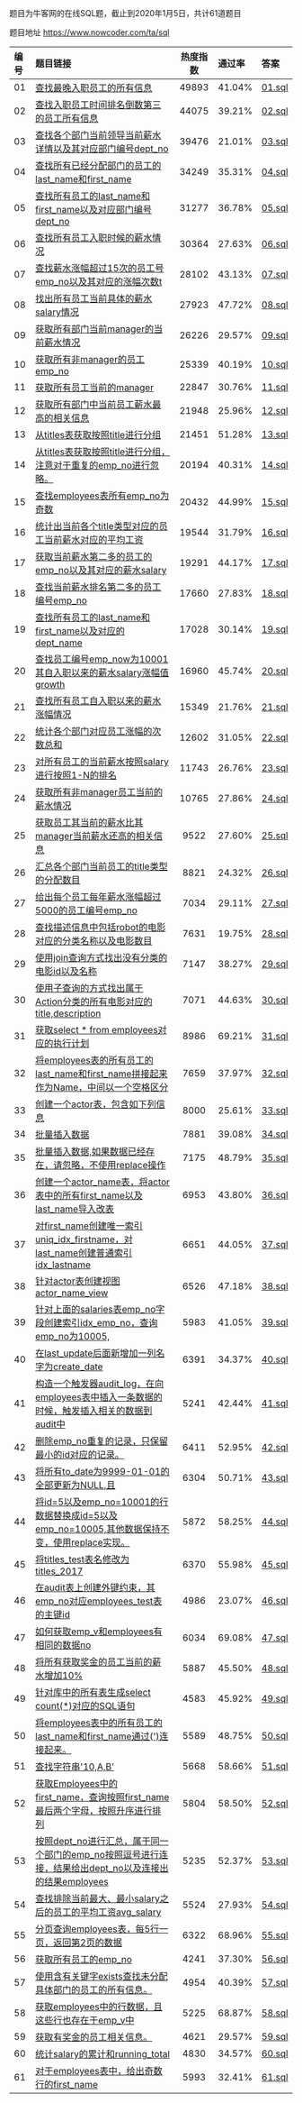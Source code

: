 

题目为牛客网的在线SQL题，截止到2020年1月5日，共计61道题目

题目地址 https://www.nowcoder.com/ta/sql

|编号|题目链接|热度指数|通过率|答案|
| :- |:------ | :--: |:---|:--|
| 01   | [查找最晚入职员工的所有信息](https://www.nowcoder.com/practice/218ae58dfdcd4af195fff264e062138f?tpId=82&tqId=29753&tPage=1&rp=&ru=/ta/sql&qru=/ta/sql/question-ranking) | 49893    | 41.04% | [01.sql](./SQL/01.sql)  |
| 02   | [查找入职员工时间排名倒数第三的员工所有信息](https://www.nowcoder.com/practice/ec1ca44c62c14ceb990c3c40def1ec6c?tpId=82&tqId=29754&tPage=1&rp=&ru=/ta/sql&qru=/ta/sql/question-ranking) | 44075    | 39.21% | [02.sql](./SQL/02.sql)  |
| 03   | [查找各个部门当前领导当前薪水详情以及其对应部门编号dept_no](https://www.nowcoder.com/practice/c63c5b54d86e4c6d880e4834bfd70c3b?tpId=82&tqId=29755&tPage=1&rp=&ru=/ta/sql&qru=/ta/sql/question-ranking) | 39476    | 21.01% | [03.sql](./SQL/03.sql)  |
| 04   | [查找所有已经分配部门的员工的last_name和first_name](https://www.nowcoder.com/practice/6d35b1cd593545ab985a68cd86f28671?tpId=82&tqId=29756&tPage=1&rp=&ru=/ta/sql&qru=/ta/sql/question-ranking) | 34249    | 35.31% | [04.sql](./SQL/04.sql)  |
| 05   | [查找所有员工的last_name和first_name以及对应部门编号dept_no](https://www.nowcoder.com/practice/dbfafafb2ee2482aa390645abd4463bf?tpId=82&tqId=29757&tPage=1&rp=&ru=/ta/sql&qru=/ta/sql/question-ranking) | 31277    | 36.78% | [05.sql](./SQL/05.sql)  |
| 06   | [查找所有员工入职时候的薪水情况](https://www.nowcoder.com/practice/23142e7a23e4480781a3b978b5e0f33a?tpId=82&tqId=29758&tPage=1&rp=&ru=/ta/sql&qru=/ta/sql/question-ranking) | 30364    | 27.63% | [06.sql](./SQL/06.sql)  |
| 07   | [查找薪水涨幅超过15次的员工号emp_no以及其对应的涨幅次数t](https://www.nowcoder.com/practice/6d4a4cff1d58495182f536c548fee1ae?tpId=82&tqId=29759&tPage=1&rp=&ru=/ta/sql&qru=/ta/sql/question-ranking) | 28102    | 43.13% | [07.sql](./SQL/07.sql)  |
| 08   | [找出所有员工当前具体的薪水salary情况](https://www.nowcoder.com/practice/ae51e6d057c94f6d891735a48d1c2397?tpId=82&tqId=29760&tPage=1&rp=&ru=/ta/sql&qru=/ta/sql/question-ranking) | 27923    | 47.72% | [08.sql](./SQL/08.sql)  |
| 09   | [获取所有部门当前manager的当前薪水情况](https://www.nowcoder.com/practice/4c8b4a10ca5b44189e411107e1d8bec1?tpId=82&tqId=29761&tPage=1&rp=&ru=/ta/sql&qru=/ta/sql/question-ranking) | 26226    | 29.57% | [09.sql](./SQL/09.sql)  |
| 10   | [获取所有非manager的员工emp_no](https://www.nowcoder.com/practice/32c53d06443346f4a2f2ca733c19660c?tpId=82&tqId=29762&tPage=1&rp=&ru=/ta/sql&qru=/ta/sql/question-ranking) | 25339    | 40.19% | [10.sql](./SQL/10.sql) |
| 11   | [获取所有员工当前的manager](https://www.nowcoder.com/practice/e50d92b8673a440ebdf3a517b5b37d62?tpId=82&tqId=29763&tPage=1&rp=&ru=/ta/sql&qru=/ta/sql/question-ranking) | 22847    | 30.76% | [11.sql](./SQL/11.sql) |
| 12   | [获取所有部门中当前员工薪水最高的相关信息](https://www.nowcoder.com/practice/4a052e3e1df5435880d4353eb18a91c6?tpId=82&tqId=29764&tPage=1&rp=&ru=/ta/sql&qru=/ta/sql/question-ranking) | 21948    | 25.96% | [12.sql](./SQL/12.sql) |
| 13   | [从titles表获取按照title进行分组](https://www.nowcoder.com/practice/72ca694734294dc78f513e147da7821e?tpId=82&tqId=29765&tPage=1&rp=&ru=/ta/sql&qru=/ta/sql/question-ranking) | 21451    | 51.28% | [13.sql](./SQL/13.sql) |
| 14   | [从titles表获取按照title进行分组，注意对于重复的emp_no进行忽略。](https://www.nowcoder.com/practice/c59b452f420c47f48d9c86d69efdff20?tpId=82&tqId=29766&tPage=1&rp=&ru=/ta/sql&qru=/ta/sql/question-ranking) | 20194    | 40.31% | [14.sql](./SQL/14.sql) |
| 15   | [查找employees表所有emp_no为奇数](https://www.nowcoder.com/practice/a32669eb1d1740e785f105fa22741d5c?tpId=82&tqId=29767&tPage=1&rp=&ru=/ta/sql&qru=/ta/sql/question-ranking) | 20432    | 44.99% | [15.sql](./SQL/15.sql) |
| 16   | [统计出当前各个title类型对应的员工当前薪水对应的平均工资](https://www.nowcoder.com/practice/c8652e9e5a354b879e2a244200f1eaae?tpId=82&tqId=29768&tPage=1&rp=&ru=/ta/sql&qru=/ta/sql/question-ranking) | 19544    | 31.79% | [16.sql](./SQL/16.sql) |
| 17   | [获取当前薪水第二多的员工的emp_no以及其对应的薪水salary](https://www.nowcoder.com/practice/8d2c290cc4e24403b98ca82ce45d04db?tpId=82&tqId=29769&tPage=1&rp=&ru=/ta/sql&qru=/ta/sql/question-ranking) | 19291    | 44.17% | [17.sql](./SQL/17.sql) |
| 18   | [查找当前薪水排名第二多的员工编号emp_no](https://www.nowcoder.com/practice/c1472daba75d4635b7f8540b837cc719?tpId=82&tqId=29770&tPage=1&rp=&ru=/ta/sql&qru=/ta/sql/question-ranking) | 17660    | 27.83% | [18.sql](./SQL/18.sql) |
| 19   | [查找所有员工的last_name和first_name以及对应的dept_name](https://www.nowcoder.com/practice/5a7975fabe1146329cee4f670c27ad55?tpId=82&tqId=29771&tPage=1&rp=&ru=/ta/sql&qru=/ta/sql/question-ranking) | 17028    | 30.14% | [19.sql](./SQL/19.sql) |
| 20   | [查找员工编号emp_now为10001其自入职以来的薪水salary涨幅值growth](https://www.nowcoder.com/practice/c727647886004942a89848e2b5130dc2?tpId=82&tqId=29772&tPage=1&rp=&ru=/ta/sql&qru=/ta/sql/question-ranking) | 16960    | 45.74% | [20.sql](./SQL/20.sql) |
| 21   | [查找所有员工自入职以来的薪水涨幅情况](https://www.nowcoder.com/practice/fc7344ece7294b9e98401826b94c6ea5?tpId=82&tqId=29773&tPage=2&rp=&ru=/ta/sql&qru=/ta/sql/question-ranking) | 15349    | 21.76% | [21.sql](./SQL/21.sql) |
| 22   | [统计各个部门对应员工涨幅的次数总和](https://www.nowcoder.com/practice/6a62b6c0a7324350a6d9959fa7c21db3?tpId=82&tqId=29774&tPage=2&rp=&ru=/ta/sql&qru=/ta/sql/question-ranking) | 12602    | 31.05% | [22.sql](./SQL/22.sql) |
| 23   | [对所有员工的当前薪水按照salary进行按照1-N的排名](https://www.nowcoder.com/practice/b9068bfe5df74276bd015b9729eec4bf?tpId=82&tqId=29775&tPage=2&rp=&ru=/ta/sql&qru=/ta/sql/question-ranking) | 11743    | 26.76% | [23.sql](./SQL/23.sql) |
| 24   | [获取所有非manager员工当前的薪水情况](https://www.nowcoder.com/practice/8fe212a6c71b42de9c15c56ce354bebe?tpId=82&tqId=29776&tPage=2&rp=&ru=/ta/sql&qru=/ta/sql/question-ranking) | 10765    | 27.86% | [24.sql](./SQL/24.sql) |
| 25   | [获取员工其当前的薪水比其manager当前薪水还高的相关信息](https://www.nowcoder.com/practice/f858d74a030e48da8e0f69e21be63bef?tpId=82&tqId=29777&tPage=2&rp=&ru=/ta/sql&qru=/ta/sql/question-ranking) | 9522     | 27.60% | [25.sql](./SQL/25.sql) |
| 26   | [汇总各个部门当前员工的title类型的分配数目](https://www.nowcoder.com/practice/4bcb6a7d3e39423291d2f7bdbbff87f8?tpId=82&tqId=29778&tPage=2&rp=&ru=/ta/sql&qru=/ta/sql/question-ranking) | 8821     | 24.32% | [26.sql](./SQL/26.sql) |
| 27   | [给出每个员工每年薪水涨幅超过5000的员工编号emp_no](https://www.nowcoder.com/practice/eb9b13e5257744db8265aa73de04fd44?tpId=82&tqId=29779&tPage=2&rp=&ru=/ta/sql&qru=/ta/sql/question-ranking) | 7034     | 29.11% | [27.sql](./SQL/27.sql) |
| 28   | [查找描述信息中包括robot的电影对应的分类名称以及电影数目](https://www.nowcoder.com/practice/3a303a39cc40489b99a7e1867e6507c5?tpId=82&tqId=29780&tPage=2&rp=&ru=/ta/sql&qru=/ta/sql/question-ranking) | 7631     | 19.75% | [28.sql](./SQL/28.sql) |
| 29   | [使用join查询方式找出没有分类的电影id以及名称](https://www.nowcoder.com/practice/a158fa6e79274ac497832697b4b83658?tpId=82&tqId=29781&tPage=2&rp=&ru=/ta/sql&qru=/ta/sql/question-ranking) | 7147     | 38.27% | [29.sql](./SQL/29.sql) |
| 30   | [使用子查询的方式找出属于Action分类的所有电影对应的title,description](https://www.nowcoder.com/practice/2f2e556d335d469f96b91b212c4c203e?tpId=82&tqId=29782&tPage=2&rp=&ru=/ta/sql&qru=/ta/sql/question-ranking) | 7071     | 44.63% | [30.sql](./SQL/30.sql) |
| 31   | [获取select * from employees对应的执行计划](https://www.nowcoder.com/practice/18f30bb19fd34abebcf7e6397c7fb5d8?tpId=82&tqId=29799&tPage=2&rp=&ru=/ta/sql&qru=/ta/sql/question-ranking) | 8986     | 69.21% | [31.sql](./SQL/31.sql) |
| 32   | [将employees表的所有员工的last_name和first_name拼接起来作为Name，中间以一个空格区分](https://www.nowcoder.com/practice/6744b90bbdde40209f8ecaac0b0516fe?tpId=82&tqId=29800&tPage=2&rp=&ru=/ta/sql&qru=/ta/sql/question-ranking) | 7659     | 37.97% | [32.sql](./SQL/32.sql) |
| 33   | [创建一个actor表，包含如下列信息](https://www.nowcoder.com/practice/ac233de508ef4849b0eeb4f38dcf09cf?tpId=82&tqId=29801&tPage=2&rp=&ru=/ta/sql&qru=/ta/sql/question-ranking) | 8000     | 25.61% | [33.sql](./SQL/33.sql) |
| 34   | [批量插入数据](https://www.nowcoder.com/practice/51c12cea6a97468da149c04b7ecf362e?tpId=82&tqId=29802&tPage=2&rp=&ru=/ta/sql&qru=/ta/sql/question-ranking) | 7881     | 39.08% | [34.sql](./SQL/34.sql) |
| 35   | [批量插入数据,如果数据已经存在，请忽略，不使用replace操作](https://www.nowcoder.com/practice/153c8a8e7805400ba8e384e03acc6b3e?tpId=82&tqId=29803&tPage=2&rp=&ru=/ta/sql&qru=/ta/sql/question-ranking) | 7175     | 48.79% | [35.sql](./SQL/35.sql) |
| 36   | [创建一个actor_name表，将actor表中的所有first_name以及last_name导入改表](https://www.nowcoder.com/practice/881385f388cf4fe98b2ed9f8897846df?tpId=82&tqId=29804&tPage=2&rp=&ru=/ta/sql&qru=/ta/sql/question-ranking) | 6953     | 43.80% | [36.sql](./SQL/36.sql) |
| 37   | [对first_name创建唯一索引uniq_idx_firstname，对last_name创建普通索引idx_lastname](https://www.nowcoder.com/practice/e1824daa0c49404aa602cf0cb34bdd75?tpId=82&tqId=29805&tPage=2&rp=&ru=/ta/sql&qru=/ta/sql/question-ranking) | 6651     | 44.05% | [37.sql](./SQL/37.sql) |
| 38   | [针对actor表创建视图actor_name_view](https://www.nowcoder.com/practice/b9db784b5e3d488cbd30bd78fdb2a862?tpId=82&tqId=29806&tPage=2&rp=&ru=/ta/sql&qru=/ta/sql/question-ranking) | 6526     | 47.18% | [38.sql](./SQL/38.sql) |
| 39   | [针对上面的salaries表emp_no字段创建索引idx_emp_no，查询emp_no为10005,](https://www.nowcoder.com/practice/f9fa9dc1a1fc4130b08e26c22c7a1e5f?tpId=82&tqId=29807&tPage=2&rp=&ru=/ta/sql&qru=/ta/sql/question-ranking) | 5983     | 41.05% | [39.sql](./SQL/39.sql) |
| 40   | [在last_update后面新增加一列名字为create_date](https://www.nowcoder.com/practice/119f04716d284cb7a19fba65dd876b03?tpId=82&tqId=29808&tPage=2&rp=&ru=/ta/sql&qru=/ta/sql/question-ranking) | 6391     | 34.37% | [40.sql](./SQL/40.sql) |
| 41   | [构造一个触发器audit_log，在向employees表中插入一条数据的时候，触发插入相关的数据到audit中](https://www.nowcoder.com/practice/7e920bb2e1e74c4e83750f5c16033e2e?tpId=82&tqId=29809&tPage=3&rp=&ru=/ta/sql&qru=/ta/sql/question-ranking) | 5241     | 42.44% | [41.sql](./SQL/41.sql) |
| 42   | [删除emp_no重复的记录，只保留最小的id对应的记录。](https://www.nowcoder.com/practice/3d92551a6f6d4f1ebde272d20872cf05?tpId=82&tqId=29810&tPage=3&rp=&ru=/ta/sql&qru=/ta/sql/question-ranking) | 6411     | 52.95% | [42.sql](./SQL/42.sql) |
| 43   | [将所有to_date为9999-01-01的全部更新为NULL,且](https://www.nowcoder.com/practice/859f28f43496404886a77600ea68ef59?tpId=82&tqId=29811&tPage=3&rp=&ru=/ta/sql&qru=/ta/sql/question-ranking) | 6304     | 50.71% | [43.sql](./SQL/43.sql) |
| 44   | [将id=5以及emp_no=10001的行数据替换成id=5以及emp_no=10005,其他数据保持不变，使用replace实现。](https://www.nowcoder.com/practice/2bec4d94f525458ca3d0ebf3bc8cd240?tpId=82&tqId=29812&tPage=3&rp=&ru=/ta/sql&qru=/ta/sql/question-ranking) | 5872     | 58.25% | [44.sql](./SQL/44.sql) |
| 45   | [将titles_test表名修改为titles_2017](https://www.nowcoder.com/practice/5277d7f92aa746ab8aa42886e5d570d4?tpId=82&tqId=29813&tPage=3&rp=&ru=/ta/sql&qru=/ta/sql/question-ranking) | 6370     | 55.98% | [45.sql](./SQL/45.sql) |
| 46   | [在audit表上创建外键约束，其emp_no对应employees_test表的主键id](https://www.nowcoder.com/practice/aeaa116185f24f209ca4fa40e226de48?tpId=82&tqId=29814&tPage=3&rp=&ru=/ta/sql&qru=/ta/sql/question-ranking) | 4986     | 23.07% | [46.sql](./SQL/46.sql) |
| 47   | [如何获取emp_v和employees有相同的数据no](https://www.nowcoder.com/practice/2435cc7b43c94d3b88ffbcfadc0241de?tpId=82&tqId=29815&tPage=3&rp=&ru=/ta/sql&qru=/ta/sql/question-ranking) | 6034     | 69.08% | [47.sql](./SQL/47.sql) |
| 48   | [将所有获取奖金的员工当前的薪水增加10%](https://www.nowcoder.com/practice/d3b058dcc94147e09352eb76f93b3274?tpId=82&tqId=29816&tPage=3&rp=&ru=/ta/sql&qru=/ta/sql/question-ranking) | 5887     | 45.50% | [48.sql](./SQL/48.sql) |
| 49   | [针对库中的所有表生成select count(*)对应的SQL语句](https://www.nowcoder.com/practice/355036f7f0c8429a85281f7ac05b457a?tpId=82&tqId=29817&tPage=3&rp=&ru=/ta/sql&qru=/ta/sql/question-ranking) | 4583     | 45.92% | [49.sql](./SQL/49.sql) |
| 50   | [将employees表中的所有员工的last_name和first_name通过(')连接起来。](https://www.nowcoder.com/practice/810bf4ee3ac64949b08983aa66ec7bee?tpId=82&tqId=29818&tPage=3&rp=&ru=/ta/sql&qru=/ta/sql/question-ranking) | 5589     | 48.75% | [50.sql](./SQL/50.sql) |
| 51   | [查找字符串'10,A,B'](https://www.nowcoder.com/practice/e3870bd5d6744109a902db43c105bd50?tpId=82&tqId=29819&tPage=3&rp=&ru=/ta/sql&qru=/ta/sql/question-ranking) | 5668     | 58.66% | [51.sql](./SQL/51.sql) |
| 52   | [获取Employees中的first_name，查询按照first_name最后两个字母，按照升序进行排列](https://www.nowcoder.com/practice/74d90728827e44e2864cce8b26882105?tpId=82&tqId=29820&tPage=3&rp=&ru=/ta/sql&qru=/ta/sql/question-ranking) | 5804     | 58.50% | [52.sql](./SQL/52.sql) |
| 53   | [按照dept_no进行汇总，属于同一个部门的emp_no按照逗号进行连接，结果给出dept_no以及连接出的结果employees](https://www.nowcoder.com/practice/6e86365af15e49d8abe2c3d4b5126e87?tpId=82&tqId=29821&tPage=3&rp=&ru=/ta/sql&qru=/ta/sql/question-ranking) | 5235     | 52.37% | [53.sql](./SQL/53.sql) |
| 54   | [查找排除当前最大、最小salary之后的员工的平均工资avg_salary](https://www.nowcoder.com/practice/95078e5e1fba4438b85d9f11240bc591?tpId=82&tqId=29822&tPage=3&rp=&ru=/ta/sql&qru=/ta/sql/question-ranking) | 5524     | 27.93% | [54.sql](./SQL/54.sql) |
| 55   | [分页查询employees表，每5行一页，返回第2页的数据](https://www.nowcoder.com/practice/f24966e0cb8a49c192b5e65339bc8c03?tpId=82&tqId=29823&tPage=3&rp=&ru=/ta/sql&qru=/ta/sql/question-ranking) | 6322     | 68.96% | [55.sql](./SQL/55.sql) |
| 56   | [获取所有员工的emp_no](https://www.nowcoder.com/practice/e2dab5477fdd4ec0ba84031f8e817b8a?tpId=82&tqId=29824&tPage=3&rp=&ru=/ta/sql&qru=/ta/sql/question-ranking) | 4241     | 37.30% | [56.sql](./SQL/56.sql) |
| 57   | [使用含有关键字exists查找未分配具体部门的员工的所有信息。](https://www.nowcoder.com/practice/c39cbfbd111a4d92b221acec1c7c1484?tpId=82&tqId=29825&tPage=3&rp=&ru=/ta/sql&qru=/ta/sql/question-ranking) | 4954     | 40.39% | [57.sql](./SQL/57.sql) |
| 58   | [获取employees中的行数据，且这些行也存在于emp_v中](https://www.nowcoder.com/practice/2556c1fcc92c490d9bf331ab07dfb7dc?tpId=82&tqId=29826&tPage=3&rp=&ru=/ta/sql&qru=/ta/sql/question-ranking) | 5225     | 68.87% | [58.sql](./SQL/58.sql) |
| 59   | [获取有奖金的员工相关信息。](https://www.nowcoder.com/practice/5cdbf1dcbe8d4c689020b6b2743820bf?tpId=82&tqId=29827&tPage=3&rp=&ru=/ta/sql&qru=/ta/sql/question-ranking) | 4621     | 29.57% | [59.sql](./SQL/59.sql) |
| 60   | [统计salary的累计和running_total](https://www.nowcoder.com/practice/58824cd644ea47d7b2b670c506a159a6?tpId=82&tqId=29828&tPage=3&rp=&ru=/ta/sql&qru=/ta/sql/question-ranking) | 4830     | 34.57% | [60.sql](./SQL/60.sql) |
| 61   | [对于employees表中，给出奇数行的first_name](https://www.nowcoder.com/practice/e3cf1171f6cc426bac85fd4ffa786594?tpId=82&tqId=29829&tPage=4&rp=&ru=/ta/sql&qru=/ta/sql/question-ranking) | 5993     | 32.41% | [61.sql](./SQL/61.sql) |